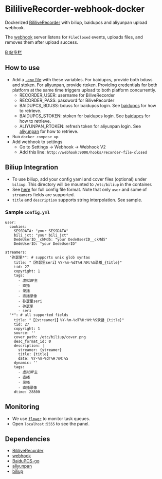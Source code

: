 # BililiveRecorder-webhook-docker

Dockerized [BililiveRecorder](https://github.com/BililiveRecorder/BililiveRecorder) with biliup, baidupcs and aliyunpan upload webhook.

The [webhook](https://github.com/adnanh/webhook) server listens for `FileClosed` events, uploads files, and removes them after upload success.

[B 站专栏](https://www.bilibili.com/read/cv21367565)

## How to use

- Add a [`.env` file](https://docs.docker.com/compose/environment-variables/#the-env-file) with these variables. For baidupcs, provide both bduss and stoken. For aliyunpan, provide rtoken. Providing credentials for both platform at the same time triggers upload to both platform concurrently.
  - RECORDER_USER: username for BiliveRecorder
  - RECORDER_PASS: password for BiliveRecorder
  - BAIDUPCS_BDUSS: bduss for baidupcs login. See [baidupcs](https://github.com/qjfoidnh/BaiduPCS-Go#%E7%99%BB%E5%BD%95%E7%99%BE%E5%BA%A6%E5%B8%90%E5%8F%B7) for how to retrieve.
  - BAIDUPCS_STOKEN: stoken for baidupcs login. See [baidupcs](https://github.com/qjfoidnh/BaiduPCS-Go#%E7%99%BB%E5%BD%95%E7%99%BE%E5%BA%A6%E5%B8%90%E5%8F%B7) for how to retrieve.
  - ALIYUNPAN_RTOKEN: refresh token for aliyunpan login. See [aliyunpan](https://github.com/tickstep/aliyunpan#%E5%A6%82%E4%BD%95%E8%8E%B7%E5%8F%96RefreshToken) for how to retrieve.
- Run `docker compose up`
- Add webhook to settings
  - Go to Settings -> Webhook -> Webhook V2
  - Add this line: `http://webhook:9000/hooks/recorder-file-closed`

## Biliup Integration

- To use biliup, add your config yaml and cover files (optional) under `biliup`. This directory will be mounted to `/etc/biliup` in the container.
- See [here](https://biliup.github.io/biliup/Guide.html#%E5%AE%8C%E6%95%B4%E9%85%8D%E7%BD%AE%E6%96%87%E4%BB%B6%E7%A4%BA%E4%BE%8B) for full config file format. Note that only `user` and some of `streamers` fields are supported.
- `title` and `description` supports string interpolation. See sample.

### Sample `config.yml`

```
user:
  cookies:
    SESSDATA: "your SESSDATA"
    bili_jct: "your bili_jct"
    DedeUserID__ckMd5: "your DedeUserID__ckMd5"
    DedeUserID: "your DedeUserID"

streamers:
  "弥瑟里*": # supports unix glob syntax
    title: "【弥瑟里seri】%Y-%m-%dT%H:%M:%S录播_{title}"
    tid: 27
    copyright: 1
    tags:
      - 虚拟UP主
      - 直播
      - 录播
      - 直播录像
      - 弥瑟里seri
      - 弥瑟里
      - seri
  "*": # all supported fields
    title: "【{streamer}】%Y-%m-%dT%H:%M:%S录播_{title}"
    tid: 27
    copyright: 1
    source: ''
    cover_path: /etc/biliup/cover.png
    desc_format_id: 0
    description: |
      streamer: {streamer}
      title: {title}
      date: %Y-%m-%dT%H:%M:%S
    dynamic: ''
    tags:
      - 虚拟UP主
      - 直播
      - 录播
      - 直播录像
    dtime: 28800
```

## Monitoring

- We use [`flower`](https://github.com/mher/flower) to monitor task queues.
- Open `localhost:5555` to see the panel.

## Dependencies

- [BililiveRecorder](https://github.com/BililiveRecorder/BililiveRecorder)
- [webhook](https://github.com/adnanh/webhook)
- [BaiduPCS-go](https://github.com/qjfoidnh/BaiduPCS-Go)
- [aliyunpan](https://github.com/tickstep/aliyunpan)
- [biliup](https://github.com/biliup/biliup)

